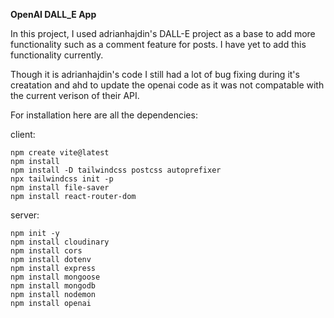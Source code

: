 __OpenAI DALL_E App__

In this project, I used adrianhajdin's DALL-E project as a base to
add more functionality such as a comment feature for posts. I have yet
to add this functionality currently.

Though it is adrianhajdin's code I still had a lot of bug fixing during it's
creatation and ahd to update the openai code as it was not compatable with
the current verison of their API. 

For installation here are all the dependencies:

client:
```
npm create vite@latest
npm install
npm install -D tailwindcss postcss autoprefixer
npx tailwindcss init -p	
npm install file-saver	
npm install react-router-dom
```

server:
```
npm init -y
npm install cloudinary
npm install cors
npm install dotenv
npm install express
npm install mongoose
npm install mongodb
npm install nodemon
npm install openai
```
